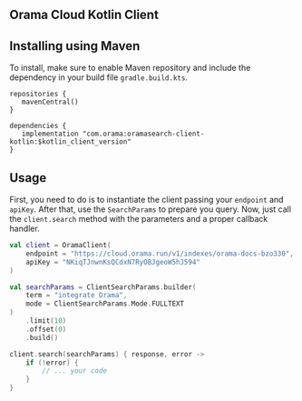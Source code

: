 Orama Cloud Kotlin Client
---

## Installing using Maven

To install, make sure to enable Maven repository and include the dependency in your build file `gradle.build.kts`.

```
repositories {
   mavenCentral()
}

dependencies {
   implementation "com.orama:oramasearch-client-kotlin:$kotlin_client_version"
}
```

## Usage

First, you need to do is to instantiate the client passing your `endpoint` and `apiKey`.
After that, use the `SearchParams` to prepare you query.
Now, just call the `client.search` method with the parameters and a proper callback handler.

```kotlin
val client = OramaClient(
    endpoint = "https://cloud.orama.run/v1/indexes/orama-docs-bzo330",
    apiKey = "NKiqTJnwnKsQCdxN7RyOBJgeoW5hJ594"
)

val searchParams = ClientSearchParams.builder(
    term = "integrate Orama",
    mode = ClientSearchParams.Mode.FULLTEXT
)
    .limit(10)
    .offset(0)
    .build()

client.search(searchParams) { response, error ->
    if (!error) {
        // ... your code
    }
}
```
